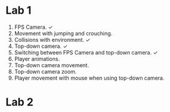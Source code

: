 ﻿# Lab 1
1. FPS Camera. ✓
2. Movement with jumping and crouching.
3. Collisions with environment. ✓
4. Top-down camera. ✓
5. Switching between FPS Camera and top-down camera. ✓
6. Player animations.
7. Top-down camera movement.
8. Top-down camera zoom.
9. Player movement with mouse when using top-down camera.

# Lab 2